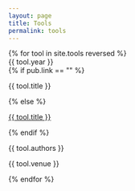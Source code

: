 ```yaml
---
layout: page
title: Tools
permalink: tools
---
```


<div class="custom-font">
    {% for tool in site.tools reversed %}
    <div class="mt-4 md:mt-8" key="{{ tool.id }}">
        <div class="flex space-x-4 md:space-x-8">
            <div class="text-base font-bold text-stone-700 dark:text-stone-100 md:text-lg">{{ tool.year }}</div>
            <div class="flex flex-col space-y-0">
                {% if pub.link == "" %}
                    <p class="text-base md:text-lg font-bold !my-0 dark:text-stone-300">{{ tool.title }}</p>
                {% else %}
                    <p class="text-base md:text-lg font-bold !my-0"><a href="{{ tool.link }}" target="_blank">{{ tool.title }}</a></p>
                {% endif %}
                <p class="text-base md:text-lg text-stone-500 dark:text-stone-300 ">{{ tool.authors }}</p>
                <p class="text-[.8rem] md:text-[1rem] text-gray-400 -mt-1">{{ tool.venue }}</p>
            </div>
        </div>
    </div>
    {% endfor %}
</div>
